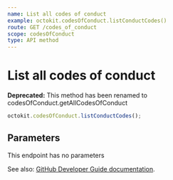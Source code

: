 ```yaml
---
name: List all codes of conduct
example: octokit.codesOfConduct.listConductCodes()
route: GET /codes_of_conduct
scope: codesOfConduct
type: API method
---
```


# List all codes of conduct

**Deprecated:** This method has been renamed to codesOfConduct.getAllCodesOfConduct

```js
octokit.codesOfConduct.listConductCodes();
```

## Parameters

This endpoint has no parameters

See also: [GitHub Developer Guide documentation](https://developer.github.com/v3/codes_of_conduct/#list-all-codes-of-conduct).
